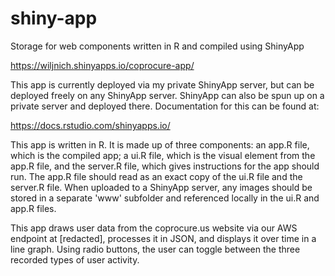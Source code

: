 # shiny-app
Storage for web components written in R and compiled using ShinyApp

https://wiljnich.shinyapps.io/coprocure-app/

This app is currently deployed via my private ShinyApp server, but can be deployed freely on any ShinyApp server. ShinyApp can also be spun up on a private server and deployed there. Documentation for this can be found at:

https://docs.rstudio.com/shinyapps.io/

This app is written in R. It is made up of three components: an app.R file, which is the compiled app; a ui.R file, which is the visual element from the app.R file, and the server.R file, which gives instructions for the app should run. The app.R file should read as an exact copy of the ui.R file and the server.R file. When uploaded to a ShinyApp server, any images should be stored in a separate 'www' subfolder and referenced locally in the ui.R and app.R files.

This app draws user data from the coprocure.us website via our AWS endpoint at [redacted], processes it in JSON, and displays it over time in a line graph. Using radio buttons, the user can toggle between the three recorded types of user activity.
